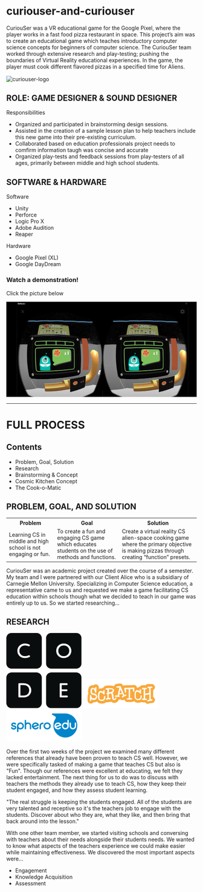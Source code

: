 # curiouser-and-curiouser

<p>CuriouSer was a VR educational game for the Google Pixel, where the player works in a fast food pizza restaurant in space. This project’s aim was to create an educational game which teaches introductory computer science concepts for beginners of computer science. The CuriouSer team worked through extensive research and play-testing; pushing the boundaries of Virtual Reality educational experiences. In the game, the player must cook different flavored pizzas in a specified time for Aliens.</p>

<img src="curiouser_poster.jpg" alt="curiouser-logo" width="500" align="center">

<h2>ROLE: GAME DESIGNER & SOUND DESIGNER</h2>
<p>Responsibilities</p>

<ul>
  <li>Organized and participated in brainstorming design sessions.</li>
  <li>Assisted in the creation of a sample lesson plan to help teachers include this new game into their pre-existing curriculum.</li>
  <li>Collaborated based on education professionals project needs to comfirm information taugh was concise and accurate</li>
  <li>Organized play-tests and feedback sessions from play-testers of all ages, primarily between middle and high school students.</li>
</ul>

<h2>SOFTWARE & HARDWARE</h2>
<p>Software</p>
<ul>
  <li>Unity</li>
  <li>Perforce</li>
  <li>Logic Pro X</li>
  <li>Adobe Audition</li>
  <li>Reaper</li>
</ul>

<p>Hardware</p>
<ul>
  <li>Google Pixel (XL)</li>
  <li>Google DayDream</li>
</ul>

<h3>Watch a demonstration!</h3>
<p>Click the picture below</p>
<a href="https://www.youtube.com/watch?v=FC9yZjRInf0" target="_blank"><img src="Cosmic-kitchen-screenshot.png" alt="cosmic kitchen picture"></a>

<hr>

<h1>FULL PROCESS</h1>

<h2>Contents</h2>
<ul>
  <li>Problem, Goal, Solution</li>
  <li>Research</li>
  <li>Brainstorming & Concept</li>
  <li>Cosmic Kitchen Concept</li>
  <li>The Cook-o-Matic</li>
</ul>

<h2>PROBLEM, GOAL, AND SOLUTION</h2>

<table>
  <tr>
    <th>Problem</th>
    <th>Goal</th>
    <th>Solution</th>
  </tr>
  <tr>
    <td>Learning CS in middle and high school is not engaging or fun.</td>
    <td>To create a fun and engaging CS game which educates students on the use of methods and functions.</td>
    <td>Create a virtual reality CS alien-space cooking game where the primary objective is making pizzas through creating “function” presets.</td>
  </tr>
</table>

<p>CuriouSer was an academic project created over the course of a semester. My team and I were partnered with our Client Alice who is a subsidiary of Carnegie Mellon University. Specializing in Computer Science education, a representative came to us and requested we make a game facilitating CS education within schools though what we decided to teach in our game was entirely up to us. So we started researching…</p>

<h2>RESEARCH</h2>
<img src="imgs/codedotorg.png" alt="code.org logo" width="200">
<img src="imgs/Scratchlogo.png" alt="scratch code logo" width="200">
<img src="imgs/sphero-img.png" alt="sphero educational electronics logo" width="200">

<p>Over the first two weeks of the project we examined many different references that already have been proven to teach CS well. However, we were specifically tasked of making a game that teaches CS but also is "Fun". Though our references were excellent at educating, we felt they lacked entertainment. The next thing for us to do was to discuss with teachers the methods they already use to teach CS, how they keep their student engaged, and how they assess student learning.</p>

<p>"The real struggle is keeping the students engaged. All of the students are very talented and receptive so it's the teachers job to engage with the students. Discover about who they are, what they like, and then bring that back around into the lesson."</p>

<p>With one other team member, we started visiting schools and conversing with teachers about their needs alongside their students needs. We wanted to know what aspects of the teachers experience we could make easier while maintaining effectiveness. We discovered the most important aspects were...</p>
<ul>
  <li>Engagement</li>
  <li>Knowledge Acquisition</li>
  <li>Assessment</li>
</ul>
  
  
